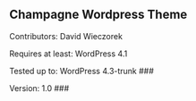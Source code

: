 ## Champagne Wordpress Theme ##
   Contributors: David Wieczorek

   Requires at least: WordPress 4.1

   Tested up to: WordPress 4.3-trunk ###
   
   Version: 1.0 ###
